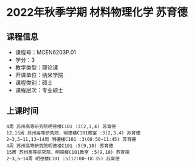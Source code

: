 # 2022年秋季学期 材料物理化学 苏育德






## 课程信息

- 课程号：MCEN6203P.01
- 学分：3
- 教学类型：理论课
- 开课单位：纳米学院
- 课程类别：硕士
- 课程层次：专业硕士

## 上课时间

```
4周 苏州高等研究院明德楼C101 :3(2,3,4) 苏育德
12,15周 苏州高等研究院，明德楼C101教室 :3(2,3,4) 苏育德
2~3,5~11,13~14周 明德楼C101 :3(08:50~11:45) 苏育德
4周 苏州高等研究院明德楼C101 :5(9,10) 苏育德
15周 苏州高等研究院，明德楼C101教室 :5(9,10) 苏育德
2~3,5~14周 明德楼C101 :5(17:00~18:35) 苏育德
```

